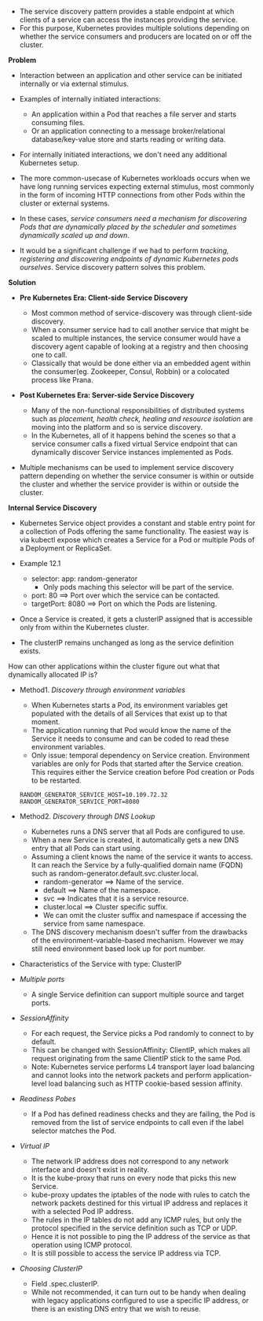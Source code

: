 * The service discovery pattern provides a stable endpoint at which clients of a service can access the instances providing the service.
* For this purpose, Kubernetes provides multiple solutions depending on whether the service consumers and producers are located on or off the cluster.

**Problem**
* Interaction between an application and other service can be initiated internally or via external stimulus.
* Examples of internally initiated interactions:
    * An application within a Pod that reaches a file server and starts consuming files.
    * Or an application connecting to a message broker/relational database/key-value store and starts reading or writing data.
* For internally initiated interactions, we don't need any additional Kubernetes setup.

* The more common-usecase of Kubernetes workloads occurs when we have long running services expecting external stimulus, most commonly in the form of incoming HTTP connections from other Pods within the cluster or external systems.

* In these cases, *service consumers need a mechanism for discovering Pods that are dynamically placed by the scheduler and sometimes dynamically scaled up and down*.

* It would be a significant challenge if we had to perform *tracking, registering and discovering endpoints of dynamic Kubernetes pods ourselves*. Service discovery pattern solves this problem.

**Solution**
* **Pre Kubernetes Era: Client-side Service Discovery**
    * Most common method of service-discovery was through client-side discovery.
    * When a consumer service had to call another service that might be scaled to multiple instances, the service consumer would have a discovery agent capable of looking at a registry and then choosing one to call.
    * Classically that would be done either via an embedded agent within the consumer(eg. Zookeeper, Consul, Robbin) or a colocated process like Prana.

* **Post Kubernetes Era: Server-side Service Discovery**
    * Many of the non-functional responsibilities of distributed systems such as *placement, health check, healing and resource isolation* are moving into the platform and so is service discovery.
    * In the Kubernetes, all of it happens behind the scenes so that a service consumer calls a fixed virtual Service endpoint that can dynamically discover Service instances implemented as Pods.

* Multiple mechanisms can be used to implement service discovery pattern depending on whether the service consumer is within or outside the cluster and whether the service provider is within or outside the cluster.

**Internal Service Discovery**
* Kubernetes Service object provides a constant and stable entry point for a collection of Pods offering the same functionality. The easiest way is via kubectl expose which creates a Service for a Pod or multiple Pods of a Deployment or ReplicaSet.

* Example 12.1
    * selector:
        app: random-generator
        * Only pods maching this selector will be part of the service.
    * port: 80 ==> Port over which the service can be contacted.
    * targetPort: 8080 ==> Port on which the Pods are listening.

* Once a Service is created, it gets a clusterIP assigned that is accessible only from within the Kubernetes cluster.
* The clusterIP remains unchanged as long as the service definition exists.

How can other applications within the cluster figure out what that dynamically allocated IP is?

* Method1. *Discovery through environment variables*
    * When Kubernetes starts a Pod, its environment variables get populated with the details of all Services that exist up to that moment.
    * The application running that Pod would know the name of the Service it needs to consume and can be coded to read these environment variables.
    * Only issue: temporal dependency on Service creation. Environment variables are only for Pods that started after the Service creation. This requires either the Service creation before Pod creation or Pods to be restarted.

    `
        RANDOM_GENERATOR_SERVICE_HOST=10.109.72.32
        RANDOM_GENERATOR_SERVICE_PORT=8080
    `

* Method2. *Discovery through DNS Lookup*
    * Kubernetes runs a DNS server that all Pods are configured to use.
    * When a new Service is created, it automatically gets a new DNS entry that all Pods can start using.
    * Assuming a client knows the name of the service it wants to access. It can reach the Service by a fully-qualified domain name (FQDN) such as random-generator.default.svc.cluster.local.
        * random-generator ==> Name of the service.
        * default ==> Name of the namespace.
        * svc ==> Indicates that it is a service resource.
        * cluster.local ==> Cluster specific suffix.
        * We can omit the cluster suffix and namespace if accessing the service from same namespace.
    * The DNS discovery mechanism doesn't suffer from the drawbacks of the environment-variable-based mechanism. However we may still need environment based look up for port number.

* Characteristics of the Service with type: ClusterIP

* *Multiple ports*
    * A single Service definition can support multiple source and target ports.

* *SessionAffinity*
    * For each request, the Service picks a Pod randomly to connect to by default.
    * This can be changed with SessionAffinity: ClientIP, which makes all request originating from the same ClientIP stick to the same Pod.
    * Note: Kubernetes service performs L4 transport layer load balancing and cannot looks into the network packets and perform application-level load balancing such as HTTP cookie-based session affinity.

* *Readiness Pobes*
    * If a Pod has defined readiness checks and they are failing, the Pod is removed from the list of service endpoints to call even if the label selector matches the Pod.

* *Virtual IP*
    * The network IP address does not correspond to any network interface and doesn't exist in reality.
    * It is the kube-proxy that runs on every node that picks this new Service.
    * kube-proxy updates the iptables of the node with rules to catch the network packets destined for this virtual IP address and replaces it with a selected Pod IP address.
    * The rules in the IP tables do not add any ICMP rules, but only the protocol specified in the service definition such as TCP or UDP.
    * Hence it is not possible to ping the IP address of the service as that operation using ICMP protocol.
    * It is still possible to access the service IP address via TCP.

* *Choosing ClusterIP*
    * Field .spec.clusterIP.
    * While not recommended, it can turn out to be handy when dealing with legacy applications configured to use a specific IP address, or there is an existing DNS entry that we wish to reuse.